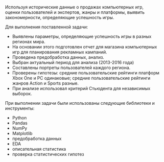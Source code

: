 Используя исторические данные о продажах компьютерных игр, оценки пользователей и экспертов, жанры и платформы, выявить закономерности, определяющие успешность игры.

Для выполнения поставленной задачи:
- Выявлены параметры, определяющие успешность игры в разных регионах мира. 
- На основании этого подготовлен отчет для магазина компьютерных игр для планирования
рекламных кампаний. 
- Проведена предобработка данных, анализ. 
- Выбран актуальный период для анализа (2013-2016 года)
- Составлены портреты пользователей каждого региона. 
- Проверены гипотезы: средние пользовательские рейтинги платформ Xbox One и PC одинаковые;
средние пользовательские рейтинги жанров Action и Sports разные. 
- При анализе использовал критерий Стьюдента для независимых выборок.

При выполнении задачи были использованы следующие библиотеки и инструменты:
- Python
- Pandas
- NumPy
- Matplotlib
- предобработка данных
- EDA
- описательная статистика
- проверка статистических гипотез
